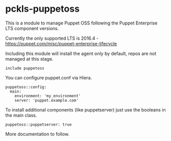 # pckls-puppetoss

This is a module to manage Puppet OSS following the Puppet Enterprise LTS component versions.

Currently the only supported LTS is 2016.4 - https://puppet.com/misc/puppet-enterprise-lifecycle

Including this module will install the agent only by default, repos are not managed at this stage.

```
include puppetoss
```

You can configure puppet.conf via Hiera.

```
puppetoss::config:
  main:
    environment: 'my_environment'
    server: 'puppet.example.com'
```

To install additional components (like puppetserver) just use the booleans in the main class.

```
puppetoss::puppetserver: true
```

More documentation to follow.
